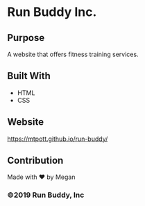 # Run Buddy Inc.

## Purpose
A website that offers fitness training services.

## Built With
* HTML
* CSS

## Website
https://mtpott.github.io/run-buddy/

## Contribution
Made with ❤️ by Megan

### ©️2019 Run Buddy, Inc
